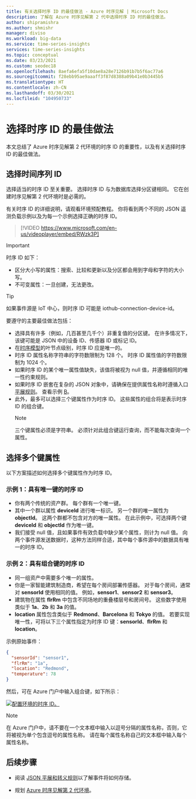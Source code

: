 ```yaml
---
title: 有关选择时序 ID 的最佳做法 - Azure 时序见解 | Microsoft Docs
description: 了解在 Azure 时序见解第 2 代中选择时序 ID 时的最佳做法。
author: shipramishra
ms.author: shmishr
manager: diviso
ms.workload: big-data
ms.service: time-series-insights
services: time-series-insights
ms.topic: conceptual
ms.date: 03/23/2021
ms.custom: seodec18
ms.openlocfilehash: 8aefa6efa5f10dae8a28e7126b91b7b5f6ac77a6
ms.sourcegitcommit: f28ebb95ae9aaaff3f87d8388a09b41e0b3445b5
ms.translationtype: HT
ms.contentlocale: zh-CN
ms.lasthandoff: 03/30/2021
ms.locfileid: "104950733"
---
```

# <a name="best-practices-for-choosing-a-time-series-id"></a>选择时序 ID 的最佳做法

本文总结了 Azure 时序见解第 2 代环境的时序 ID 的重要性，以及有关选择时序 ID 的最佳做法。

## <a name="choose-a-time-series-id"></a>选择时间序列 ID

选择适当的时序 ID 至关重要。 选择时序 ID 与为数据库选择分区键相同。 它在创建时序见解第 2 代环境时是必需的。

有关时序 ID 的详细说明，请观看环境预配教程。 你将看到两个不同的 JSON 遥测负载示例以及为每一个示例选择正确的时序 ID。</br>

> [!VIDEO https://www.microsoft.com/en-us/videoplayer/embed/RWzk3P]


> [!IMPORTANT]
> 时序 ID 如下：
>
> * 区分大小写的属性：搜索、比较和更新以及分区都会用到字母和字符的大小写。
> * 不可变属性：一旦创建，无法更改。

> [!TIP]
> 如果事件源是 IoT 中心，则时序 ID 可能是 iothub-connection-device-id。

要遵守的主要最佳做法包括：

* 选择具有许多（例如，几百甚至几千个）非重复值的分区键。 在许多情况下，该键可能是 JSON 中的设备 ID、传感器 ID 或标记 ID。
* 在[时序模型](./concepts-model-overview.md)的叶节点级别，时序 ID 应是唯一的。
* 时序 ID 属性名称字符串的字符数限制为 128 个。 时序 ID 属性值的字符数限制为 1024 个。
* 如果时序 ID 的某个唯一属性值缺失，该值将被视为 null 值，并遵循相同的唯一性约束规则。
* 如果时序 ID 嵌套在复杂的 JSON 对象中，请确保在提供属性名称时遵循入口[平展规则](./concepts-json-flattening-escaping-rules.md)。 查看示例 [B](concepts-json-flattening-escaping-rules.md#example-b)。
* 此外，最多可以选择三个键属性作为时序 ID。 这些属性的组合将是表示时序 ID 的组合键。  
  > [!NOTE]
  > 三个键属性必须是字符串。
  > 必须针对此组合键运行查询，而不能每次查询一个属性。

## <a name="select-more-than-one-key-property"></a>选择多个键属性

以下方案描述如何选择多个键属性作为时序 ID。  

### <a name="example-1-time-series-id-with-a-unique-key"></a>示例 1：具有唯一键的时序 ID

* 你有两个传统的资产群。 每个群有一个唯一键。
* 其中一个群以属性 **deviceId** 进行唯一标识。 另一个群的唯一属性为 **objectId**。 这两个群都不包含对方的唯一属性。 在此示例中，可选择两个键 **deviceId** 和 **objectId** 作为唯一键。
* 我们接受 null 值，且如果事件有效负载中缺少某个属性，则计为 null 值。 向两个事件源发送数据时，这种方法同样合适，其中每个事件源中的数据具有唯一的时序 ID。

### <a name="example-2-time-series-id-with-a-composite-key"></a>示例 2：具有组合键的时序 ID

* 同一组资产中需要多个唯一的属性。
* 你是一家智能建筑制造商，希望在每个房间部署传感器。 对于每个房间，通常对 **sensorId** 使用相同的值。 例如，**sensor1**、**sensor2** 和 **sensor3**。
* 建筑物在属性 **flrRm** 中包含不同场地的重叠楼层号和房间号。 这些数字使用类似于 **1a**、**2b** 和 **3a** 的值。
* **location** 属性包含类似于 **Redmond**、**Barcelona** 和 **Tokyo** 的值。 若要实现唯一性，可将以下三个属性指定为时序 ID 键：**sensorId**、**flrRm** 和 **location**。

示例原始事件：

```JSON
{
  "sensorId": "sensor1",
  "flrRm": "1a",
  "location": "Redmond",
  "temperature": 78
}
```

然后，可在 Azure 门户中输入组合键，如下所示：

[![配置环境的时序 ID。](media/v2-how-to-tsid/configure-environment-key.png)](media/v2-how-to-tsid/configure-environment-key.png#lightbox)

  > [!NOTE]
  > 在 Azure 门户中，请不要在一个文本框中输入以逗号分隔的属性名称，否则，它将被视为单个包含逗号的属性名称。
  > 请在每个属性名称自己的文本框中输入每个属性名称。

## <a name="next-steps"></a>后续步骤

* 阅读 [JSON 平展和转义规则](./concepts-json-flattening-escaping-rules.md)以了解事件将如何存储。

* 规划 [Azure 时序见解第 2 代环境](./how-to-plan-your-environment.md)。